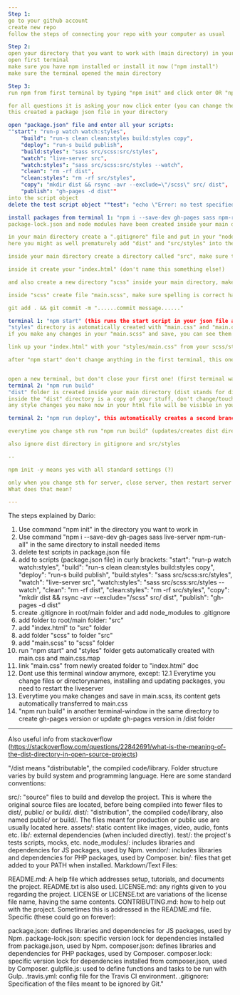 ```yaml
---
Step 1:
go to your github account
create new repo
follow the steps of connecting your repo with your computer as usual

Step 2:
open your directory that you want to work with (main directory) in your IDE (for example VSC)
open first terminal
make sure you have npm installed or install it now ("npm install")
make sure the terminal opened the main directory

Step 3:
run npm from first terminal by typing "npm init" and click enter OR "npm init -y" + enter and skip the next step

for all questions it is asking your now click enter (you can change these later in json file)
this created a package json file in your directory

open "package.json" file and enter all your scripts:
""start": "run-p watch watch:styles",
    "build": "run-s clean clean:styles build:styles copy",
    "deploy": "run-s build publish",
    "build:styles": "sass src/scss:src/styles",
    "watch": "live-server src",
    "watch:styles": "sass src/scss:src/styles --watch",
    "clean": "rm -rf dist",
    "clean:styles": "rm -rf src/styles",
    "copy": "mkdir dist && rsync -avr --exclude=\"/scss\" src/ dist",
    "publish": "gh-pages -d dist""
into the script object
delete the test script object ""test": "echo \"Error: no test specified\" && exit 1"", make any other changes as needed, save, close

install packages from terminal 1: "npm i --save-dev gh-pages sass npm-run-all live-server" ("npm i --save-dev" or "npm install --save-dev" + package names, dev stands for development)
package-lock.json and node modules have been created inside your main directory

in your main directory create a ".gitignore" file and put in your "node_modules" (so that when you push your github the node modules won't be shared)
here you might as well prematurely add "dist" and "src/styles" into the ".gitignore" file to save two extra steps, always make sure the spelling is the same and save

inside your main directory create a directory called "src", make sure the spelling is the same and correct!

inside it create your "index.html" (don't name this something else!)

and also create a new directory "scss" inside your main directory, make sure spelling is correct (not capitalized!) and has the same name (if the names are not the same it won't work)

inside "scss" create file "main.scss", make sure spelling is correct has to be same name!

git add . && git commit -m "......commit message......"

terminal 1: "npm start" (this runs the start script in your json file and starts your client server? node modules)
"styles" directory is automatically created with "main.css" and "main.css.map" in it
if you make any changes in your "main.scss" and save, you can see them in your "main.css" (but do not change anything inside your CSS file! From now on only work from scss in your src/scss directory)

link up your "index.html" with your "styles/main.css" from your scss/styles folder (Not from dist folder! And not the scss file!)

after "npm start" don't change anything in the first terminal, this one is for the client server (???), except for when you change files or directorynames etc., installing and updating packages, you need to restart the liveserver


open a new terminal, but don't close your first one! (first terminal watches all the changes)
terminal 2: "npm run build"
"dist" folder is created inside your main directory (dist stands for distributable, not distribution. It is the directory that once everything has been compiled, gulped, transpiled, assembled and produced from all the other sources and files and trinkets etc.. this is what you want to distribute or indicate to others that it is the distributable!)
inside the "dist" directory is a copy of your stuff, don't change/touch!
any style changes you make now in your html file will be visible in your browser live, see how the info in your terminal 1 changes?

terminal 2: "npm run deploy", this automatically creates a second branch "gh-pages" in your git hub repo

everytime you change sth run "npm run build" (updates/creates dist directory) and then "npm run deploy" (updates/creates gh-pages on github)

also ignore dist directory in gitignore and src/styles

--

npm init -y means yes with all standard settings (?)

only when you change sth for server, close server, then restart server
What does that mean?

---
```


The steps explained by Dario:

1. Use command "npm init" in the directory you want to work in
2. Use command "npm i --save-dev gh-pages sass live-server npm-run-all" in the same directory to install needed items
3. delete test scripts in package.json file
4. add to scripts (package.json file) in curly brackets:
   "start": "run-p watch watch:styles",
   "build": "run-s clean clean:styles build:styles copy",
   "deploy": "run-s build publish",
   "build:styles": "sass src/scss:src/styles",
   "watch": "live-server src",
   "watch:styles": "sass src/scss:src/styles --watch",
   "clean": "rm -rf dist",
   "clean:styles": "rm -rf src/styles",
   "copy": "mkdir dist && rsync -avr --exclude=\"/scss\" src/ dist",
   "publish": "gh-pages -d dist"
5. create .gitignore in root/main folder and add node_modules to .gitignore
6. add folder to root/main folder: "src"
7. add "index.html" to "src" folder
8. add folder "scss" to folder "src"
9. add "main.scss" to "scss" folder
10. run "npm start" and "styles" folder gets automatically created with main.css and main.css.map
11. link "main.css" from newly created folder to "index.html" doc
12. Dont use this terminal window anymore, except:
    12.1 Everytime you change files or directorynames, installing and updating packages, you need to restart the liveserver
13. Everytime you make changes and save in main.scss, its content gets automatically transferred to main.css
14. "npm run build" in another terminal-window in the same directory to create gh-pages version or update gh-pages version in /dist folder

---

Also useful info from stackoverflow (https://stackoverflow.com/questions/22842691/what-is-the-meaning-of-the-dist-directory-in-open-source-projects)

"/dist means "distributable", the compiled code/library.
Folder structure varies by build system and programming language. Here are some standard conventions:

src/: "source" files to build and develop the project. This is where the original source files are located, before being compiled into fewer files to dist/, public/ or build/.
dist/: "distribution", the compiled code/library, also named public/ or build/. The files meant for production or public use are usually located here.
assets/: static content like images, video, audio, fonts etc.
lib/: external dependencies (when included directly).
test/: the project's tests scripts, mocks, etc.
node_modules/: includes libraries and dependencies for JS packages, used by Npm.
vendor/: includes libraries and dependencies for PHP packages, used by Composer.
bin/: files that get added to your PATH when installed.
Markdown/Text Files:

README.md: A help file which addresses setup, tutorials, and documents the project. README.txt is also used.
LICENSE.md: any rights given to you regarding the project. LICENSE or LICENSE.txt are variations of the license file name, having the same contents.
CONTRIBUTING.md: how to help out with the project. Sometimes this is addressed in the README.md file.
Specific (these could go on forever):

package.json: defines libraries and dependencies for JS packages, used by Npm.
package-lock.json: specific version lock for dependencies installed from package.json, used by Npm.
composer.json: defines libraries and dependencies for PHP packages, used by Composer.
composer.lock: specific version lock for dependencies installed from composer.json, used by Composer.
gulpfile.js: used to define functions and tasks to be run with Gulp.
.travis.yml: config file for the Travis CI environment.
.gitignore: Specification of the files meant to be ignored by Git."
